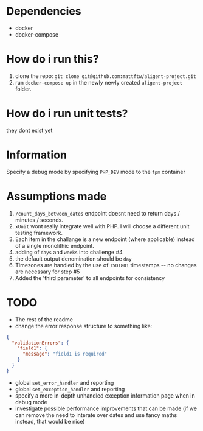 # Dependencies
* docker
* docker-compose

# How do i run this?
1. clone the repo: `git clone git@github.com:mattftw/aligent-project.git`
2. run `docker-compose up` in the newly newly created `aligent-project` folder.

# How do i run unit tests?
they dont exist yet

# Information
Specify a debug mode by specifying `PHP_DEV` mode to the `fpm` container

# Assumptions made
1. `/count_days_between_dates` endpoint doesnt need to return days / minutes / seconds.
2. `xUnit` wont really integrate well with PHP. I will choose a different unit testing framework.
3. Each item in the challange is a new endpoint (where applicable) instead of a single monolithic endpoint.
4. adding of `days` and `weeks` into challenge #4
5. the default output denomination should be `day`
6. Timezones are handled by the use of `ISO1801` timestamps -- no changes are necessary for step #5
7. Added the 'third parameter' to all endpoints for consistency

# TODO
* The rest of the readme
* change the error response structure to something like:
```json
{
  "validationErrors": {
    "field1": {
      "message": "field1 is required"
    }
  }
}
```
* global `set_error_handler` and reporting
* global `set_exception_handler` and reporting
* specify a more in-depth unhandled exception information page when in debug mode
* investigate possible performance improvements that can be made (if we can remove the need to interate over dates and use fancy maths instead, that would be nice)
